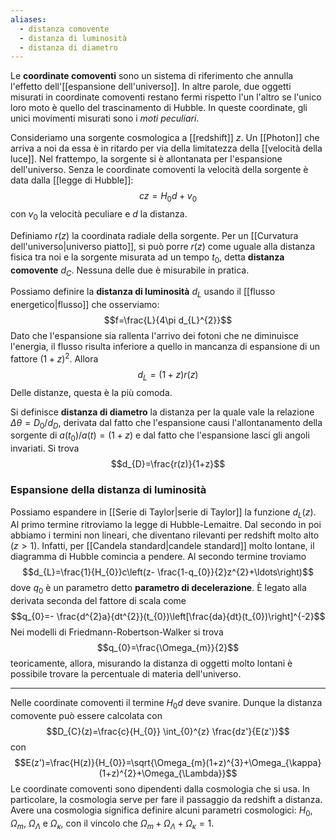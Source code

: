 ```yaml
---
aliases:
  - distanza comovente
  - distanza di luminosità
  - distanza di diametro
---
```

Le **coordinate comoventi** sono un sistema di riferimento che annulla l'effetto dell'[[espansione dell'universo]]. In altre parole, due oggetti misurati in coordinate comoventi restano fermi rispetto l'un l'altro se l'unico loro moto è quello del trascinamento di Hubble. In queste coordinate, gli unici movimenti misurati sono i *moti peculiari*.

Consideriamo una sorgente cosmologica a [[redshift]] $z$. Un [[Photon]] che arriva a noi da essa è in ritardo per via della limitatezza della [[velocità della luce]]. Nel frattempo, la sorgente si è allontanata per l'espansione dell'universo. Senza le coordinate comoventi la velocità della sorgente è data dalla [[legge di Hubble]]:
$$cz=H_{0}d+v_{0}$$
con $v_{0}$ la velocità peculiare e $d$ la distanza.

Definiamo $r(z)$ la coordinata radiale della sorgente. Per un [[Curvatura dell'universo|universo piatto]], si può porre $r(z)$ come uguale alla distanza fisica tra noi e la sorgente misurata ad un tempo $t_{0}$, detta **distanza comovente** $d_{C}$. Nessuna delle due è misurabile in pratica.

Possiamo definire la **distanza di luminosità** $d_{L}$ usando il [[flusso energetico|flusso]] che osserviamo:
$$f=\frac{L}{4\pi d_{L}^{2}}$$
Dato che l'espansione sia rallenta l'arrivo dei fotoni che ne diminuisce l'energia, il flusso risulta inferiore a quello in mancanza di espansione di un fattore $(1+z)^{2}$. Allora
$$d_{L}=(1+z)r(z)$$
Delle distanze, questa è la più comoda.

Si definisce **distanza di diametro** la distanza per la quale vale la relazione $\Delta \theta=D_{0}/d_{D}$, derivata dal fatto che l'espansione causi l'allontanamento della sorgente di $a(t_{0})/a(t)=(1+z)$ e dal fatto che l'espansione lasci gli angoli invariati. Si trova
$$d_{D}=\frac{r(z)}{1+z}$$
### Espansione della distanza di luminosità
Possiamo espandere in [[Serie di Taylor|serie di Taylor]] la funzione $d_{L}(z)$. Al primo termine ritroviamo la legge di Hubble-Lemaitre. Dal secondo in poi abbiamo i termini non lineari, che diventano rilevanti per redshift molto alto ($z>1$). Infatti, per [[Candela standard|candele standard]] molto lontane, il diagramma di Hubble comincia a pendere. Al secondo termine troviamo
$$d_{L}=\frac{1}{H_{0}}c\left(z- \frac{1-q_{0}}{2}z^{2}+\ldots\right)$$
dove $q_{0}$ è un parametro detto **parametro di decelerazione**. È legato alla derivata seconda del fattore di scala come
$$q_{0}=- \frac{d^{2}a}{dt^{2}}(t_{0})\left[\frac{da}{dt}(t_{0})\right]^{-2}$$
Nei modelli di Friedmann-Robertson-Walker si trova
$$q_{0}=\frac{\Omega_{m}}{2}$$
teoricamente, allora, misurando la distanza di oggetti molto lontani è possibile trovare la percentuale di materia dell'universo.

---

Nelle coordinate comoventi il termine $H_{0}d$ deve svanire. Dunque la distanza comovente può essere calcolata con
$$D_{C}(z)=\frac{c}{H_{0}} \int_{0}^{z} \frac{dz'}{E(z')}$$
con
$$E(z')=\frac{H(z)}{H_{0}}=\sqrt{\Omega_{m}(1+z)^{3}+\Omega_{\kappa}(1+z)^{2}+\Omega_{\Lambda}}$$
Le coordinate comoventi sono dipendenti dalla cosmologia che si usa. In particolare, la cosmologia serve per fare il passaggio da redshift a distanza. Avere una cosmologia significa definire alcuni parametri cosmologici: $H_{0}$, $\Omega_{m}$, $\Omega_{\Lambda}$ e $\Omega_{\kappa}$, con il vincolo che $\Omega_{m}+\Omega_{\Lambda}+\Omega_{\kappa}=1$.